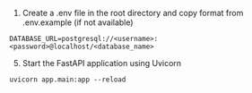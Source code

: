 1. Create a .env file in the root directory and copy format from .env.example (if not available)
```
DATABASE_URL=postgresql://<username>:<password>@localhost/<database_name>
```
5. Start the FastAPI application using Uvicorn
```
uvicorn app.main:app --reload